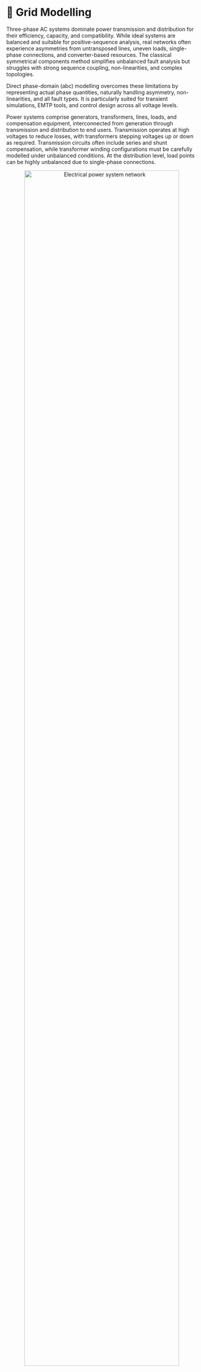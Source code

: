 # 📐 Grid Modelling

Three-phase AC systems dominate power transmission and distribution for their efficiency, capacity, and compatibility.
While ideal systems are balanced and suitable for positive-sequence analysis, real networks often experience asymmetries
from untransposed lines, uneven loads, single-phase connections, and converter-based resources. The classical
symmetrical components method simplifies unbalanced fault analysis but struggles with strong sequence coupling,
non-linearities, and complex topologies.

Direct phase-domain (abc) modelling overcomes these limitations by representing actual phase quantities, naturally
handling asymmetry, non-linearities, and all fault types. It is particularly suited for transient simulations, EMTP
tools, and control design across all voltage levels.

Power systems comprise generators, transformers, lines, loads, and compensation equipment, interconnected from
generation through transmission and distribution to end users. Transmission operates at high voltages to reduce losses,
with transformers stepping voltages up or down as required. Transmission circuits often include series and shunt
compensation, while transformer winding configurations must be carefully modelled under unbalanced conditions. At the
distribution level, load points can be highly unbalanced due to single-phase connections.

<div style="text-align: center;">
    <img src="figures/3ph_PowerSystem.png"
    alt="Electrical power system network"
    title="Electrical power system network"
    width="90%"/>
</div>

## Lines

Power lines are essential in delivering electricity from generation to loads. They consist of phase conductors
positioned above the ground, sometimes using it as a return path, which must be considered in parameter calculations.
Transmission lines may use bundled conductors and ground wires, while distribution lines can include a neutral return.
Both types can introduce geometric and electrical unbalances. Accurate modelling aims to calculate voltage drops and
losses, based on determining the per-unit-length parameters: resistance $R$, inductance $L$, conductance $G$,
and capacitance $C$.

<div style="text-align: center;">
    <img src="figures/3ph_power_line.png"
    alt="Power line geometric arrangement"
    title="Power line geometric arrangement"
    width="30%"/>
</div>

### π model

Transmission lines are mathematically modelled to describe their electrical behaviour. The inductive and resistive
effects of multiconductor lines are represented by a series impedance matrix, while capacitive effects are modelled as
a shunt admittance matrix. Together, these form the basis of the $\pi$-equivalent model commonly used in power system
studies.

<div style="text-align: center;">
    <img src="figures/3ph_pi_model.png"
    alt="Line π equivalent circuit"
    title="Line π equivalent circuit"
    width="60%"/>
</div>

It consists of:

- Series impedance: $Z_{\text{series}} = R + jX$

- Shunt admittance: $Y_{\text{shunt}} = G + jB$

In the $\pi$-model, $R$ represents conductor resistance, $X$ the self and mutual inductive reactances, $G$ the shunt
conductance through insulation, and $B$ the shunt susceptance from line capacitance. Shunt admittance is divided between
the ends, with series impedance in the middle. While the single-phase model is common, unbalanced systems require a 5-wire
representation, the three-phase conductors ($a$, $b$, $c$), the neutral ($n$), and the ground ($g$). The neutral returns
unbalanced current and stabilises voltage, while the ground provides a fault current path for safety. Each conductor
has its own impedance, and mutual coupling between all conductors requires a $5\times 5$ impedance or admittance matrix.

$$
\vec{Z} =
\begin{bmatrix}
\vec{Z}_{aa} & \vec{Z}_{ab} & \vec{Z}_{ac} & \vec{Z}_{an} & \vec{Z}_{ag} \\
\vec{Z}_{ba} & \vec{Z}_{bb} & \vec{Z}_{bc} & \vec{Z}_{bn} & \vec{Z}_{bg} \\
\vec{Z}_{ca} & \vec{Z}_{cb} & \vec{Z}_{cc} & \vec{Z}_{cn} & \vec{Z}_{cg} \\
\vec{Z}_{na} & \vec{Z}_{nb} & \vec{Z}_{nc} & \vec{Z}_{nn} & \vec{Z}_{ng} \\
\vec{Z}_{ga} & \vec{Z}_{gb} & \vec{Z}_{gc} & \vec{Z}_{gn} & \vec{Z}_{gg} \\
\end{bmatrix}
$$

In most transmission lines, the neutral conductor is absent as it is earthed at both ends. The ground return effect can
be incorporated into the phase impedance, allowing the line to be represented with a simplified $3\times 3$ matrix.

$$
\vec{Z} =
\begin{bmatrix}
\vec{Z}_{aa} & \vec{Z}_{ab} & \vec{Z}_{ac} \\
\vec{Z}_{ba} & \vec{Z}_{bb} & \vec{Z}_{bc} \\
\vec{Z}_{ca} & \vec{Z}_{cb} & \vec{Z}_{cc}
\end{bmatrix}
$$

### Series Impedance

Carson’s equations calculate the series self and mutual impedances of overhead transmission lines, accounting for the
ground return path. They assume long, horizontally arranged conductors with average height for sag effects, homogeneous
and lossless free space, uniform earth properties, and conductor spacing much greater than conductor radius to neglect
proximity effects. The impedance matrix elements are derived from the tower geometry and conductor characteristics.

<div style="text-align: center;">
    <img src="figures/3ph_carson.png"
    alt="Carson’s geometry data of the tower"
    title="Carson’s geometry data of the tower"
    width="30%"/>
</div>

Then, the following equations are implemented to obtain the self and mutual values:

$$
    \vec{Z}_{ii} = (R_i+R^c_{ii}) + j \left(\omega \frac{\mu_0}{2\pi} \ln{\frac{2h_i}{r_i}} + X_i + X^c_{ii} \right)
    \label{eq:Carson_Zii}
$$

$$
    \vec{Z}_{ij} = \vec{Z}_{ji} =
    R^c_{ij} + j \left( \omega \frac{\mu_0}{2\pi} \ln{\frac{D_{ij}}{d_{ij}}} + X^c_{ij} \right)
    \label{eq:Carson_Zij}
$$

Where:
- $R_i$ and $X_i$ are the internal resistance and reactance of conductor $i$ in $\Omega$/km.
- $R^c$ and $X^c$ are the Carson's correction terms for earth return effects in $\Omega$/km.
- $\mu_0 = 4\pi\cdot 10^{-4}$ is the permeability of free space in H/km.
- $\omega = 2\pi f$ is the angular frequency in rad/s.
- $h_i$ is the average height above ground of conductor $i$ in m.
- $r_i$ is the radius of conductor $i$ in m.
- $d_{ij}$ is the distance between conductors $i$ and $j$ in m.
- $D_{ij}$ is the distance between conductor $i$ and the image of conductor $j$ in m.

The correction terms $R^c$ and $X^c$ are derived from an infinite integral representing the impedance contribution due
to the earth return path.

### Shunt Admittance

Just as series impedance accounts for resistance and inductance, shunt admittance includes capacitance between
conductors and ground, and between conductors themselves. Under the assumptions of lossless air, uniformly grounded
earth, and conductor radii much smaller than inter-conductor spacing, these capacitances can be modelled mathematically
to compute the corresponding shunt admittances.

$$
    \vec{Y}_{ii} = j\frac{\omega}{2 \pi \varepsilon_0} \ln{\frac{2 h_i}{r_i}}
    \label{eq:self_Y}
$$

$$
    \vec{Y}_{ij} = j\frac{\omega}{2 \pi \varepsilon_0} \ln{\frac{D_{ij}}{d_{ij}}}
    \label{eq:mutual_Y}
$$

Where $\varepsilon_0 = \dfrac{1}{\mu_0 c^2} \approx 8,85 \cdot 10^{-12}$ F/m is the free space permittivity.

### Kron's reduction

Kron's reduction, or node elimination, is a technique from network theory used to simplify a multi-node electrical
network by eliminating certain nodes, often called internal or passive nodes, while preserving the electrical
behaviour at the remaining nodes.

Assuming a set of nodes divided into two groups between ground conductors $g$ (to eliminate) and phase conductors $p$
(to keep), the impedance matrix is partitioned accordingly:

$$
    \vec{Z} =
    \begin{bmatrix}
        \vec{Z}_{gg} & \vec{Z}_{gp} \\
        \vec{Z}_{pg} & \vec{Z}_{pp} 
    \end{bmatrix}
$$

Where:
- $\vec{Z}_{gg}$ is the impedance between eliminated nodes.
- $\vec{Z}_{gp}$ is the mutual impedance between eliminated and preserved nodes.
- $\vec{Z}_{pg}$ is the mutual impedance between preserved and eliminated nodes.
- $\vec{Z}_{pp}$ is the impedance between preserved nodes.

Then, the network equations are:

$$
    \begin{bmatrix}
        \vec{U}_{g} \\
        \vec{U}_{p}
    \end{bmatrix}
    =
    \begin{bmatrix}
        \vec{Z}_{gg} & \vec{Z}_{gp} \\
        \vec{Z}_{pg} & \vec{Z}_{pp} 
    \end{bmatrix}
    \begin{bmatrix}
        \vec{I}_{g} \\
        \vec{I}_{p}
    \end{bmatrix}
$$

Assuming that the eliminated nodes are held at zero voltage because they are grounded, $\vec{U}_{g} = 0$. From the
first row of the system:

$$
    \vec{I}_e = -\vec{Z}_{gg}^{-1} \cdot \vec{Z}_{gp} \cdot \vec{I}_{p}
$$

Then, substituting $\vec{I}_e$ in the second row:

$$
    \vec{U}_p = (\vec{Z}_{pp} - \vec{Z}_{pg} \cdot \vec{Z}_{gg}^{-1} \cdot \vec{Z}_{gp}) \vec{I}_{p}
$$

Finally, the Kron-reduced impedance matrix is defined as:

$$
    \vec{Z}_\text{Kron} = \vec{Z}_{pp} - \vec{Z}_{pg} \cdot \vec{Z}_{gg}^{-1} \cdot \vec{Z}_{gp}
$$

This new matrix allows to describe the electrical behaviour of the remaining phase nodes $p$, while implicitly
incorporating the effect of the eliminated ground nodes $g$, which were assumed to be held at 0 V.

### Line definition example

```python
import VeraGridEngine.api as gce
import numpy as np

logger = gce.Logger()
grid = gce.MultiCircuit()
grid.fBase = 60

# ----------------------------------------------------------------------------------------------------------------------
# Buses
# ----------------------------------------------------------------------------------------------------------------------
bus_632 = gce.Bus(name='632', Vnom=4.16, xpos=0, ypos=0)
bus_632.is_slack = True
grid.add_bus(obj=bus_632)

bus_671 = gce.Bus(name='671', Vnom=4.16, xpos=0, ypos=100 * 5)
grid.add_bus(obj=bus_671)

# ----------------------------------------------------------------------------------------------------------------------
# Impedance [Ohm/km] and Admittance [S/km]
# ----------------------------------------------------------------------------------------------------------------------
z_601 = np.array([
    [0.3465 + 1j * 1.0179, 0.1560 + 1j * 0.5017, 0.1580 + 1j * 0.4236],
    [0.1560 + 1j * 0.5017, 0.3375 + 1j * 1.0478, 0.1535 + 1j * 0.3849],
    [0.1580 + 1j * 0.4236, 0.1535 + 1j * 0.3849, 0.3414 + 1j * 1.0348]
], dtype=complex) / 1.60934

y_601 = np.array([
    [1j * 6.2998, 1j * -1.9958, 1j * -1.2595],
    [1j * -1.9958, 1j * 5.9597, 1j * -0.7417],
    [1j * -1.2595, 1j * -0.7417, 1j * 5.6386]
], dtype=complex) / 10 ** 6 / 1.60934

# ----------------------------------------------------------------------------------------------------------------------
# Line Configuration
# ----------------------------------------------------------------------------------------------------------------------
config_601 = gce.create_known_abc_overhead_template(name='Config. 601',
                                                    z_abc=z_601,
                                                    ysh_abc=y_601,
                                                    phases=np.array([1, 2, 3]),
                                                    Vnom=4.16,
                                                    frequency=60)
grid.add_overhead_line(config_601)

# ----------------------------------------------------------------------------------------------------------------------
# Lines Definition
# ----------------------------------------------------------------------------------------------------------------------
line_632_671 = gce.Line(bus_from=bus_632,
                        bus_to=bus_671,
                        length=2000 * 0.0003048)
line_632_671.apply_template(config_601, grid.Sbase, grid.fBase, logger)
grid.add_line(obj=line_632_671)
```

### Definition of a line from the wire configuration

**Definition of the exercise**

In this tutorial we are going to define a 3-phase line with 4 wires of two different types.

The cable types are the following:

| name         | r        | x   | gmr      | max_current |
|--------------|----------|-----|----------|-------------|
| ACSR 6/1     | 1.050117 | 0.0 | 0.001274 | 180.0       |
| Class A / AA | 0.379658 | 0.0 | 0.004267 | 263.0       |

These are taken from the data_sheets__ section

The layout is the following:

| Wire         | x(m) | y(m) | Phase |
|--------------|------|------|-------|
| ACSR 6/1     | 0    | 7    | 1 (A) |
| ACSR 6/1     | 0.4  | 7    | 2 (B) |
| ACSR 6/1     | 0.8  | 7    | 3 (C) |
| Class A / AA | 0.3  | 6.5  | 0 (N) |

**Practice**


We may start with a prepared example from the ones provided in the `grids and profiles` folder.
The example file is `Some distribution grid.xlsx`. First define the wires that you are going 
to use in the tower. For that, we proceed to the tab `Database -> Catalogue -> Wire`.

![](figures/tutorials/tower/wires.png)

Then, we proceed to the tab `Database -> Catalogue -> Tower`. Then we select
one of the existing towers or we create one with the (+) button.

![](figures/tutorials/tower/tower.png)

By clicking on the edit button (pencil) we open a new window with the `Tower builder` editor. 
Here we enter the tower definition, and once we are done, we click on the compute button (calculator). 
Then the tower cross-section will
be displayed and the results will appear in the following tabs.

![](figures/tutorials/tower/editor1.png)

This tab shows the series impedance matrix ($\Omega / km$) in several forms:

- Per phase without reduction.
- Per phase with the neutral embedded.
- Sequence reduction.

![](figures/tutorials/tower/editorZ.png)

This tab shows the series shunt admittance matrix ($\mu S / km$) in several forms:

- Per phase without reduction.
- Per phase with the neutral embedded.
- Sequence reduction.

![](figures/tutorials/tower/editorY.png)

When closed, the values are applied to the overhead line catalogue type that we were editing.

## Transformers

Power transformers link network sections operating at different voltages, such as generators and transmission systems.
For two-winding, three-phase transformers, the winding impedance $\vec{Z}_s$ is derived from short-circuit tests, and
the iron-core shunt admittance $\vec{Y}_{sh}$ from open-circuit tests. Modelling begins with the schematic of the basic
two-winding transformer:

<div style="text-align: center;">
    <img src="figures/3ph_single_phase_transformer.png"
    alt="Two-winding transformer"
    title="Two-winding transformer"
    width="50%"/>
</div>

A transformer’s primary and secondary windings, with $N_p$ and $N_s$ turns respectively, have their voltages and
currents related through short-circuit and open-circuit admittance parameters. These relationships are represented in
the transformer’s electrical equivalent circuit:

<div style="text-align: center;">
    <img src="figures/3ph_transformer_electrical_circuit.png"
    alt="Transformer electrical equivalent circuit"
    title="Transformer electrical equivalent circuit"
    width="90%"/>
</div>

In the per-unit system, the transformer voltage ratio $N_p:N_s$ becomes $1:1$. Many transformers include tap
changers to regulate voltage by adjusting the ratio to $\vec{m}:1$. In the $\pi$-model, virtual tap transformers
$m_f$ and $m_t$ reconcile device and bus nominal voltages. From the single-phase transformer model, the corresponding
primitive admittance matrix is then derived to relate primary and secondary voltages and currents.

$$
    \begin{bmatrix}
        \vec{I_p} \\
        \vec{I_s}
    \end{bmatrix}
    =
    \begin{bmatrix}
        \dfrac{ \vec{Y}_s+\dfrac{\vec{Y}_{sh}}{2}} {m^2 \, m_f^2} & \dfrac{-\vec{Y}_s}{\vec{m}^* \, m_f \, m_t} \\
        \dfrac{-\vec{Y}_s}{\vec{m} \, m_t \, m_f} & \dfrac{\vec{Y}_s+\dfrac{\vec{Y}_{sh}}{2}}{m_t^2}
    \end{bmatrix}
    \begin{bmatrix}
        \vec{U_p} \\
        \vec{U_s}
    \end{bmatrix}
$$

Using nodal analysis, single-phase transformer models can be extended to multi-winding, multi-phase configurations by
mapping winding voltages and currents (e.g., “$1,2,3,4,5,6$”) into the “$A,B,C,a,b,c$” phase frame. The primitive
parameters of three identical single-phase units are then combined to represent the full three-phase transformer.

$$
    \begin{bmatrix}
        \vec{I}_1 \\
        \vec{I}_2 \\
        \vec{I}_3 \\
        \vec{I}_4 \\
        \vec{I}_5 \\
        \vec{I}_6
    \end{bmatrix}
    =
    \begin{bmatrix}
        \dfrac{ \vec{Y}_s+\dfrac{\vec{Y}_{sh}}{2}} {m^2m_f^2} & \dfrac{-\vec{Y}_s}{\vec{m}^*m_fm_t} & 0 & 0 & 0 & 0 \\
        \dfrac{-\vec{Y}_s}{\vec{m}m_tm_f} & \dfrac{\vec{Y}_s+\dfrac{\vec{Y}_{sh}}{2}}{m_t^2} & 0 & 0 & 0 & 0 \\
        0 & 0 & \dfrac{ \vec{Y}_s+\dfrac{\vec{Y}_{sh}}{2}} {m^2m_f^2} & \dfrac{-\vec{Y}_s}{\vec{m}^*m_fm_t} & 0 & 0 \\
        0 & 0 & \dfrac{-\vec{Y}_s}{\vec{m}m_tm_f} & \dfrac{\vec{Y}_s+\dfrac{\vec{Y}_{sh}}{2}}{m_t^2} & 0 & 0 \\
        0 & 0 & 0 & 0 & \dfrac{ \vec{Y}_s+\dfrac{\vec{Y}_{sh}}{2}} {m^2m_f^2} & \dfrac{-\vec{Y}_s}{\vec{m}^*m_fm_t} \\
        0 & 0 & 0 & 0 & \dfrac{-\vec{Y}_s}{\vec{m}m_tm_f} & \dfrac{\vec{Y}_s+\dfrac{\vec{Y}_{sh}}{2}}{m_t^2}
    \end{bmatrix}
    \begin{bmatrix}
        \vec{U}_1 \\
        \vec{U}_2 \\
        \vec{U}_3 \\
        \vec{U}_4 \\
        \vec{U}_5 \\
        \vec{U}_6
    \end{bmatrix}
$$

Expressed in compact form, the resulting expression is:

$$
    \vec{I}_\text{coils} = \vec{Y}_\text{primitive} \cdot \vec{U}_\text{coils}
$$

Which can be operated in order to relate phase magnitudes:

$$
    \vec{I}_\text{phases} = C_I^{-1} \cdot \vec{Y}_\text{primitive} \cdot C_U \cdot \vec{U}_\text{phases}
    \label{eq:Y_transformer1}
$$

It follows that the next step is to find the connectivity matrices $C_U$ and $C_I$, which relate the voltages and
currents at each winding to the phase magnitudes, to obtain the transformer admittance matrix $\vec{Y}$.
This matrix links the primary and secondary phase voltages and currents:

$$
    \vec{Y} = C_I^{-1} \cdot \vec{Y}_\text{primitive} \cdot C_U
\label{eq:Y_transformer}
$$

The three-phase windings of power transformers may be connected in several ways. In high voltage transmission the most
popular connections are star and delta, although the zig-zag connection is also used in distribution systems, depicted
in figure bellow. Consequently, connectivity matrices must be computed for each configuration.

<div style="text-align: center;">
    <img src="figures/3ph_zigzag.png"
    alt="Zig-zag transformer"
    title="Zig-zag transformer"
    width="40%"/>
</div>

For instance, the following figure shows the three-phase delta-star (Dy) connection:

<div style="text-align: center;">
    <img src="figures/3ph_Dy_connection.png"
    alt="Dy connection"
    title="Dy connection"
    width="70%"/>
</div>

The transformation matrix $C_U$, which relates the voltages of each winding to the corresponding phase voltages,
is given explicitly in the following expression:

$$
    \begin{bmatrix}
        \vec{U}_1 \\
        \vec{U}_2 \\
        \vec{U}_3 \\
        \vec{U}_4 \\
        \vec{U}_5 \\
        \vec{U}_6
    \end{bmatrix}
    =
    \begin{bmatrix}
        \dfrac{1}{\sqrt{3}} & -\dfrac{1}{\sqrt{3}} & 0 & 0 & 0 & 0 \\
        0 & 0 & 0 & 1 & 0 & 0 \\
        0 & \dfrac{1}{\sqrt{3}} & -\dfrac{1}{\sqrt{3}} & 0 & 0 & 0 \\
        0 & 0 & 0 & 0 & 1 & 0 \\
        -\dfrac{1}{\sqrt{3}} & 0 & \dfrac{1}{\sqrt{3}} & 0 & 0 & 0 \\
        0 & 0 & 0 & 0 & 0 & 1 \\
    \end{bmatrix}
    \begin{bmatrix}
        \vec{U}_A \\
        \vec{U}_B \\
        \vec{U}_C \\
        \vec{U}_a \\
        \vec{U}_b \\
        \vec{U}_c
    \end{bmatrix}
$$

And in compact form:

$$
    \vec{U}_\text{coils} = C_U \cdot \vec{U}_\text{phases}
$$

Similarly, the inverse current connectivity matrix $C_I^{-1}$ is obtained:

$$
    \begin{bmatrix}
        \vec{I}_A \\
        \vec{I}_B \\
        \vec{I}_C \\
        \vec{I}_a \\
        \vec{I}_b \\
        \vec{I}_c
    \end{bmatrix}
    =
    \begin{bmatrix}
        \dfrac{1}{\sqrt{3}} & 0 & 0 & 0 & -\dfrac{1}{\sqrt{3}} & 0 \\
        -\dfrac{1}{\sqrt{3}} & 0 & \dfrac{1}{\sqrt{3}} & 0 & 0 & 0 \\
        0 & 0 & -\dfrac{1}{\sqrt{3}} & 0 & \dfrac{1}{\sqrt{3}} & 0 \\
        0 & 1 & 0 & 0 & 0 & 0 \\
        0 & 0 & 0 & 1 & 0 & 0 \\
        0 & 0 & 0 & 0 & 0 & 1 \\
    \end{bmatrix}
    \begin{bmatrix}
        \vec{I}_1 \\
        \vec{I}_2 \\
        \vec{I}_3 \\
        \vec{I}_4 \\
        \vec{I}_5 \\
        \vec{I}_6
    \end{bmatrix}
$$

And also in compact form:

$$
    \vec{I}_\text{phases} = C_I^{-1} \cdot \vec{I}_\text{coils}
$$

The full transformer admittance matrix for the Dy connection is obtained by substituting the connectivity matrices $C_U$
and $C_I$:

$$
    \vec{Y} = C_I^{-1} \cdot \vec{Y}_\text{primitive} \cdot C_U
$$

Finally, the transformer admittance matrix for the Dy connection is computed:

$$
\vec{Y}
    =
    \begin{bmatrix}
        \dfrac{2\vec{Y}_s+\vec{Y}_{sh}}{3m^2m_f^2} & \dfrac{-\vec{Y}_s-\dfrac{\vec{Y}_{sh}}{2}}{3m^2m_f^2} & \dfrac{-\vec{Y}_s-\dfrac{\vec{Y}_{sh}}{2}}{3m^2m_f^2} & \dfrac{-\vec{Y_s}}{\sqrt{3}\vec{m}^*m_fm_t} & 0 & \dfrac{\vec{Y_s}}{\sqrt{3}\vec{m}^*m_fm_t} \\
        \dfrac{-\vec{Y}_s-\dfrac{\vec{Y}_{sh}}{2}}{3m^2m_f^2} & \dfrac{2\vec{Y}_s+\vec{Y}_{sh}}{3m^2m_f^2} & \dfrac{-\vec{Y}_s-\dfrac{\vec{Y}_{sh}}{2}}{3m^2m_f^2} & \dfrac{\vec{Y_s}}{\sqrt{3}\vec{m}^*m_fm_t} & \dfrac{-\vec{Y_s}}{\sqrt{3}\vec{m}^*m_fm_t} & 0 \\
        \dfrac{-\vec{Y}_s-\dfrac{\vec{Y}_{sh}}{2}}{3m^2m_f^2} & \dfrac{-\vec{Y}_s-\dfrac{\vec{Y}_{sh}}{2}}{3m^2m_f^2} & \dfrac{2\vec{Y}_s+\vec{Y}_{sh}}{3m^2m_f^2} & 0 & \dfrac{\vec{Y_s}}{\sqrt{3}\vec{m}^*m_fm_t} & \dfrac{-\vec{Y_s}}{\sqrt{3}\vec{m}^*m_fm_t} \\
        \dfrac{-\vec{Y_s}}{\sqrt{3}\vec{m}m_tm_f} & \dfrac{\vec{Y_s}}{\sqrt{3}\vec{m}m_tm_f} & 0 & \dfrac{\vec{Y}_s+\dfrac{\vec{Y}_{sh}}{2}}{m_t^2} & 0 & 0 \\
        0 & \dfrac{-\vec{Y_s}}{\sqrt{3}\vec{m}m_tm_f} & \dfrac{\vec{Y_s}}{\sqrt{3}\vec{m}m_tm_f} & 0 & \dfrac{\vec{Y}_s+\dfrac{\vec{Y}_{sh}}{2}}{m_t^2} & 0 \\
        \dfrac{\vec{Y_s}}{\sqrt{3}\vec{m}m_tm_f} & 0 & \dfrac{-\vec{Y_s}}{\sqrt{3}\vec{m}m_tm_f} & 0 & 0 & \dfrac{\vec{Y}_s+\dfrac{\vec{Y}_{sh}}{2}}{m_t^2} \\
    \end{bmatrix}
$$

The admittance matrices for the other eight possible configurations have been obtained using exactly the same procedure.

### Vector group and clock notation

The vector group and clock notation define the connection type of the high-voltage (HV) and low-voltage (LV) windings
of a three-phase transformer, as well as the phase displacement between their voltages.
The HV side connection is indicated first using uppercase letters, followed by the LV side in lowercase.
The phase displacement is then specified using clock notation:

<div style="text-align: center;">
    <img src="figures/3ph_clock_notation.png"
    alt="Clock notation"
    title="Clock notation"
    width="30%"/>
</div>

The full circumference of a clock is $360^\circ$, which, divided by its $12$ hours, assigns $30^\circ$ to each hour.
If the high-voltage (HV) side is taken as the reference, the low-voltage (LV) side indicates the phase displacement
between the two voltages. For instance, a \textbf{Dy5} transformer connection means that the HV side is delta-connected,
the LV side is star-connected, and the phase displacement between them is $150^\circ$ ($5 \cdot 30^\circ$), as
illustrated in the figure above.

### Transformer definition example

```python
import VeraGridEngine.api as gce
from VeraGridEngine import WindingType

logger = gce.Logger()
grid = gce.MultiCircuit()
grid.fBase = 60

# ----------------------------------------------------------------------------------------------------------------------
# Buses
# ----------------------------------------------------------------------------------------------------------------------
bus_1 = gce.Bus(name='633', Vnom=4.16, xpos=100 * 5, ypos=0)
grid.add_bus(obj=bus_1)

bus_2 = gce.Bus(name='634', Vnom=0.48, xpos=200 * 5, ypos=0)
grid.add_bus(obj=bus_2)

# ----------------------------------------------------------------------------------------------------------------------
# Transformer Definition
# ----------------------------------------------------------------------------------------------------------------------
trafo_1 = gce.Transformer2W(name='Transformer',
                            bus_from=bus_1,
                            bus_to=bus_2,
                            HV=4.16,
                            LV=0.48,
                            nominal_power=0.5,
                            rate=0.5,
                            r=1,
                            x=2)
trafo_1.conn_f = WindingType.GroundedStar
trafo_1.conn_t = WindingType.GroundedStar
grid.add_transformer2w(trafo_1)
```

### Transformer definition from SC test values

The transformers are modeled as π branches too. In order to get the series impedance and shunt admittance of
the transformer to match the branch model, it is advised to transform the specification sheet values of the device
into the desired values. The values to take from the specs sheet are:

- $S_n$: Nominal power in MVA.
- $HV$: Voltage at the high-voltage side in kV.
- $LV$: Voltage at the low-voltage side in kV.
- $V_{hv\_bus}$: Nominal voltage of the high-voltage side bus kV.
- $V_{lv\_bus}$: Nominal voltage of the low-voltage side bus kV.
- $V_{sc}$: Short circuit voltage in %.
- $P_{cu}$: Copper losses in kW.
- $I_0$: No load current in %.
- $Share_{hv1}$: Contribution to the HV side. Value from 0 to 1.


Short circuit impedance (p.u. of the machine)

$$
    z_{sc} = \frac{V_{sc}}{100}
$$

Short circuit resistance (p.u. of the machine)

$$
    r_{sc} = \frac{P_{cu} / 1000}{ S_n }
$$

Short circuit reactance (p.u. of the machine)
Can only be computed if $r_{sc} < z_{sc}$

$$
    x_{sc} = \sqrt{z_{sc}^2 - r_{sc}^2}
$$

Series impedance (p.u. of the machine)

$$
    z_s = r_{sc} + j \cdot x_{sc}
$$

The issue with this is that we now must convert $zs$ from machine base to the system base.

First we compute the High voltage side:

$$
    z_{base}^{HV} = \frac{HV^2}{S_n}
$$

$$
    z_{base}^{hv\_bus} = \frac{V_{hv\_bus}^2}{S_{base}}
$$

$$
    z_{s\_HV}^{system}  = z_s\cdot  \frac{z_{base}^{HV}}{z_{base}^{hv\_bus}} \cdot Share_{hv1}  = z_s \cdot  \frac{HV^2 \cdot S_{base}}{V_{hv\_bus}^2 \cdot S_n}  \cdot Share_{hv1}
$$

Now, we compute the Low voltage side:

$$
    z_{base}^{LV} = \frac{LV^2}{S_n}
$$

$$
    z_{base}^{lv\_bus} = \frac{V_{lv\_bus}^2}{S_{base}}
$$

$$
    z_{s\_LV}^{system} = z_s \cdot \frac{z_{base}^{LV}}{z_{base}^{lv\_bus}}  \cdot (1 - Share_{hv1})  = z_s \cdot  \frac{LV^2 \cdot S_{base}}{V_{lv\_bus}^2 \cdot S_n}  \cdot (1 - Share_{hv1})
$$


Finally, the system series impedance in p.u. is:

$$
    z_s = z_{s\_HV}^{system} + z_{s\_LV}^{system}
$$

Now, the leakage impedance (shunt of the model)

$$
    r_m = \frac{S_{base}}{P_{fe} / 1000}
$$

$$
    z_m = \frac{100 \cdot S_{base}}{I0 \cdot S_n}
$$

$$
    x_m = \sqrt{\frac{ - r_m^2 \cdot z_m^2}{z_m^2 - r_m^2}}
$$

Finally, the shunt admittance is (p.u. of the system):

$$
    y_{shunt} = \frac{1}{r_m} + j \cdot \frac{1}{x_m}
$$

### Inverse definition of SC values from π model

In VeraGrid I found the need to find the short circuit values 
($P_{cu}, V_{sc}, r_{fe}, I0$) from the branch values (*R*, *X*, *G*, *B*). Hence the following formulas:

$$
    z_{sc} = \sqrt{R^2 + X^2}
$$

$$
    V_{sc} = 100 \cdot z_{sc}
$$

$$
    P_{cu} = R \cdot S_n \cdot 1000
$$


$$
    zl = 1 / (G + j B)
$$

$$
    r_{fe} = zl.real
$$

$$
    xm = zl.imag
$$

$$
    I0 = 100 \cdot \sqrt{1 / r_{fe}^2 + 1 / xm^2}
$$

## Loads and Shunts

Given the diversity of loads in power networks, they are grouped into bulk consumption points and represented using the
ZIP model, which combines impedance, current, and power components.

<div style="text-align: center;">
    <img src="figures/3ph_zip_model.png"
    alt="ZIP model"
    title="ZIP model"
    width="50%"/>
</div>

In steady-state studies, loads are represented as three-phase power sinks, connected in star or delta. Since the
formulation uses phase-to-neutral voltages and line currents, all loads are modelled as
star-connected, requiring delta loads to be converted to star equivalents for impedance, current, and power injections.

<div style="text-align: center;">
    <img src="figures/3ph_loads_star_delta.png"
    title="Star and delta connected loads"
    width="70%"/>
</div>

### Constant impedance (Z) modelling of three-phase star-connected loads and shunts

Constant impedance loads and shunts are defined in terms of conductance G [MW] and susceptance B [MVAr].
If these elements have the three-phases active, and they are connected in star, the diagonal of the 3x3 admittance
matrix $\vec{Y}_0$ is simply filled with the values defined for each phase:

$$
\vec{Y}_0 =
\begin{bmatrix}
    \vec{Y}_a & 0 & 0 \\
    0 & \vec{Y}_b & 0 \\
    0 & 0 & \vec{Y}_c \\
\end{bmatrix}
$$

<div style="text-align: center;">
    <img src="figures/3ph_star_impedance.png"
    title="Three-phase star impedance loads"
    width="50%"/>
</div>

#### Example

```python
import VeraGridEngine.api as gce
from VeraGridEngine import ShuntConnectionType

logger = gce.Logger()
grid = gce.MultiCircuit()

# ----------------------------------------------------------------------------------------------------------------------
# Buses
# ----------------------------------------------------------------------------------------------------------------------
bus = gce.Bus(name='Bus', Vnom=0.48)
grid.add_bus(obj=bus)

# ----------------------------------------------------------------------------------------------------------------------
# Three-phase star impedance load
# ----------------------------------------------------------------------------------------------------------------------
load = gce.Load(G1=0.160,
                B1=0.110,
                G2=0.120,
                B2=0.090,
                G3=0.120,
                B3=0.090)
load.conn = ShuntConnectionType.GroundedStar
grid.add_load(bus=bus, api_obj=load)
```

### Constant impedance (Z) modelling of three-phase delta-connected loads and shunts

However, if the load is defined in delta connection, the 3x3 matrix shown bellow will be used to mathematically
model the load or the shunt element:

$$
\vec{Y}_0 = \dfrac{1}{3}
\begin{bmatrix}
    \vec{Y}_{ab} + \vec{Y}_{ca} & -\vec{Y}_{ab} & -\vec{Y}_{ca} \\
    -\vec{Y}_{ab} & \vec{Y}_{ab} + \vec{Y}_{bc} & -\vec{Y}_{bc} \\
    -\vec{Y}_{ca} & -\vec{Y}_{bc} & \vec{Y}_{bc} + \vec{Y}_{ca} \\
\end{bmatrix}
$$

<div style="text-align: center;">
    <img src="figures/3ph_delta_impedance.png"
    title="Three-phase delta impedance loads"
    width="60%"/>
</div>

#### Example

```python
import VeraGridEngine.api as gce
from VeraGridEngine import ShuntConnectionType

logger = gce.Logger()
grid = gce.MultiCircuit()

# ----------------------------------------------------------------------------------------------------------------------
# Buses
# ----------------------------------------------------------------------------------------------------------------------
bus = gce.Bus(name='Bus', Vnom=0.48)
grid.add_bus(obj=bus)

# ----------------------------------------------------------------------------------------------------------------------
# Three-phase delta impedance load
# ----------------------------------------------------------------------------------------------------------------------
load = gce.Load(G1=0.160,
                B1=0.110,
                G2=0.120,
                B2=0.090,
                G3=0.120,
                B3=0.090)
load.conn = ShuntConnectionType.Delta
grid.add_load(bus=bus, api_obj=load)
```

### Constant impedance (Z) modelling of two-phase loads and shunts

Two-phase loads and shunts defined as admittances are converted to their corresponding equivalent power values in star
configuration. This conversion is carried out using the voltage, and the resulting power values must be updated at each
iteration of the algorithm. Therefore, in this case, the values are not stored in the admittance matrix $\vec{Y}_0$ but
rather in the power vector $\vec{S}_0$. The current flowing through this type of load is equal to the voltage difference
between the phases to which it is connected, multiplied by its admittance, as shown the equation bellow. By multiplying
the resulting current in each phase by its corresponding voltage, the power value can be obtained.

$$
\vec{I}_{a} = (\vec{U}_{a} - \vec{U}_{b}) \cdot \dfrac{\vec{Y}_{ab}}{3}
$$

In the case where the load is connected between phases $a$ and $c$, the conversion is as follows:

$$
\vec{S}_0 = 
\begin{bmatrix}
    \vec{U}_{a} \cdot \left[ (\vec{U}_{a} - \vec{U}_{c}) \cdot \dfrac{\vec{Y}_{ca}}{3} \right]^* \\
    0 \\
    \vec{U}_{c} \cdot \left[ (\vec{U}_{c} - \vec{U}_{a}) \cdot \dfrac{\vec{Y}_{ca}}{3} \right]^* \\
\end{bmatrix}
$$

<div style="text-align: center;">
    <img src="figures/3ph_two_phase_impedance.png"
    title="Two-phase impedance loads"
    width="40%"/>
</div>

#### Example

```python
import VeraGridEngine.api as gce
from VeraGridEngine import ShuntConnectionType

logger = gce.Logger()
grid = gce.MultiCircuit()

# ----------------------------------------------------------------------------------------------------------------------
# Buses
# ----------------------------------------------------------------------------------------------------------------------
bus = gce.Bus(name='Bus', Vnom=0.48)
grid.add_bus(obj=bus)

# ----------------------------------------------------------------------------------------------------------------------
# Two-phase impedance load
# ----------------------------------------------------------------------------------------------------------------------
load = gce.Load(G1=0.0,
                B1=0.0,
                G2=0.0,
                B2=0.0,
                G3=0.230,
                B3=0.132)
load.conn = ShuntConnectionType.Delta
grid.add_load(bus=bus, api_obj=load)
```

### Constant impedance (Z) modelling of single-phase loads and shunts

Finally, single-phase loads and shunt elements are modelled as in the previous three-phase star case, but only saving
the admittance value for the active phase, for instance phase $b$:

$$
\vec{Y}_0 =
\begin{bmatrix}
    0 & 0 & 0 \\
    0 & \vec{Y}_b & 0 \\
    0 & 0 & 0 \\
\end{bmatrix}
$$

<div style="text-align: center;">
    <img src="figures/3ph_single_phase_impedance.png"
    title="Single-phase impedance loads"
    width="20%"/>
</div>

#### Example

```python
import VeraGridEngine.api as gce
from VeraGridEngine import ShuntConnectionType

logger = gce.Logger()
grid = gce.MultiCircuit()

# ----------------------------------------------------------------------------------------------------------------------
# Buses
# ----------------------------------------------------------------------------------------------------------------------
bus = gce.Bus(name='Bus', Vnom=0.48)
grid.add_bus(obj=bus)

# ----------------------------------------------------------------------------------------------------------------------
# Single-phase impedance load
# ----------------------------------------------------------------------------------------------------------------------
load = gce.Load(G1=0.0,
                B1=0.0,
                G2=0.128,
                B2=0.086,
                G3=0.0,
                B3=0.0)
load.conn = ShuntConnectionType.GroundedStar
grid.add_load(bus=bus, api_obj=load)
```

### Constant current (I) modelling of three-phase star-connected loads

Traditionally, in positive sequence power flow analysis, constant current loads are directly stored in the $\vec{I}_0$
vector. However, since we are performing a three-phase power flow, the voltage angles of phases b and c are not zero,
so they must be taken into account. For both three-phase current star-connected loads, the defined phase currents are
stored in the vector $\vec{I}_0$ as follows:

$$
\vec{I}_0 =
\begin{bmatrix}
    \vec{I}_a^* \, e^{j \, \delta_a} \\
    \vec{I}_b^* \, e^{j \, \delta_b} \\
    \vec{I}_c^* \, e^{j \, \delta_c} \\
\end{bmatrix}
$$

<div style="text-align: center;">
    <img src="figures/3ph_star_current.png"
    title="Three-phase star current loads"
    width="50%"/>
</div>

#### Example

```python
import VeraGridEngine.api as gce
from VeraGridEngine import ShuntConnectionType

logger = gce.Logger()
grid = gce.MultiCircuit()

# ----------------------------------------------------------------------------------------------------------------------
# Buses
# ----------------------------------------------------------------------------------------------------------------------
bus = gce.Bus(name='Bus', Vnom=0.48)
grid.add_bus(obj=bus)

# ----------------------------------------------------------------------------------------------------------------------
# Three-phase star current load
# ----------------------------------------------------------------------------------------------------------------------
load = gce.Load(Ir1=0.160,
                Ii1=0.110,
                Ir2=0.120,
                Ii2=0.090,
                Ir3=0.120,
                Ii3=0.090)
load.conn = ShuntConnectionType.GroundedStar
grid.add_load(bus=bus, api_obj=load)
```

### Constant current (I) modelling of three-phase delta-connected loads

However, if the current load is defined in delta connection, the vector shown bellow will be used to mathematically
model the element:

$$
\vec{I}_0 =
\begin{bmatrix}
\dfrac{\vec{I}_{ab}^* \, e^{j \, (\delta_a - \delta_b)} - \vec{I}_{ca}^* \, e^{j \, (\delta_c - \delta_a)}}{\sqrt{3}} \\
\dfrac{\vec{I}_{bc}^* \, e^{j \, (\delta_b - \delta_c)} - \vec{I}_{ab}^* \, e^{j \, (\delta_a - \delta_b)}}{\sqrt{3}} \\
\dfrac{\vec{I}_{ca}^* \, e^{j \, (\delta_c - \delta_a)} - \vec{I}_{bc}^* \, e^{j \, (\delta_b - \delta_c)}}{\sqrt{3}} \\
\end{bmatrix}
$$

Note that for loads connected between phases, the voltage angle to be applied is not that of the
phase to which the current load will be mapped, but rather the angle of the voltage difference
between the two phases to which the current-defined load is connected. Then, the angles
will be updated in each iteration, adding significant complexity compared to the traditional power flow.

<div style="text-align: center;">
    <img src="figures/3ph_delta_current.png"
    title="Three-phase delta current loads"
    width="60%"/>
</div>

#### Example

```python
import VeraGridEngine.api as gce
from VeraGridEngine import ShuntConnectionType

logger = gce.Logger()
grid = gce.MultiCircuit()

# ----------------------------------------------------------------------------------------------------------------------
# Buses
# ----------------------------------------------------------------------------------------------------------------------
bus = gce.Bus(name='Bus', Vnom=0.48)
grid.add_bus(obj=bus)

# ----------------------------------------------------------------------------------------------------------------------
# Three-phase delta current load
# ----------------------------------------------------------------------------------------------------------------------
load = gce.Load(Ir1=0.160,
                Ii1=0.110,
                Ir2=0.120,
                Ii2=0.090,
                Ir3=0.120,
                Ii3=0.090)
load.conn = ShuntConnectionType.Delta
grid.add_load(bus=bus, api_obj=load)
```

### Constant current (I) modelling of two-phase loads

Two-phase current loads, connected for instance between phases $a$ and $c$, are modelled in the same way as three-phase
delta-connected loads. The only difference is that, in this case, the current is defined solely as $vec{I}_{ca}$, while the
other phase-to-phase currents remain zero:

$$
\vec{I}_0 =
\begin{bmatrix}
\dfrac{- \vec{I}_{ca}^* \, e^{j \, (\delta_c - \delta_a)}}{\sqrt{3}} \\
0 \\
\dfrac{ \vec{I}_{ca}^* \, e^{j \, (\delta_c - \delta_a)}}{\sqrt{3}} \\
\end{bmatrix}
$$

<div style="text-align: center;">
    <img src="figures/3ph_two_phase_current.png"
    title="Two-phase current loads"
    width="40%"/>
</div>

#### Example

```python
import VeraGridEngine.api as gce
from VeraGridEngine import ShuntConnectionType

logger = gce.Logger()
grid = gce.MultiCircuit()

# ----------------------------------------------------------------------------------------------------------------------
# Buses
# ----------------------------------------------------------------------------------------------------------------------
bus = gce.Bus(name='Bus', Vnom=0.48)
grid.add_bus(obj=bus)

# ----------------------------------------------------------------------------------------------------------------------
# Two-phase current load
# ----------------------------------------------------------------------------------------------------------------------
load = gce.Load(Ir1=0.0,
                Ii1=0.0,
                Ir2=0.0,
                Ii2=0.0,
                Ir3=0.170,
                Ii3=0.151)
load.conn = ShuntConnectionType.Delta
grid.add_load(bus=bus, api_obj=load)
```

### Constant current (I) modelling of single-phase loads

Finally, single-phase current loads, connected for instance to phase $b$, are modelled in the same way as three-phase
star-connected loads. The difference lies in the fact that the absent phases are stored with a value of zero.

$$
\vec{I}_0 =
\begin{bmatrix}
    0 \\
    \vec{I}_b^* \, e^{j \, \delta_b} \\
    0 \\
\end{bmatrix}
$$

<div style="text-align: center;">
    <img src="figures/3ph_single_phase_current.png"
    title="Single-phase current loads"
    width="20%"/>
</div>

#### Example

```python
import VeraGridEngine.api as gce
from VeraGridEngine import ShuntConnectionType

logger = gce.Logger()
grid = gce.MultiCircuit()

# ----------------------------------------------------------------------------------------------------------------------
# Buses
# ----------------------------------------------------------------------------------------------------------------------
bus = gce.Bus(name='Bus', Vnom=0.48)
grid.add_bus(obj=bus)

# ----------------------------------------------------------------------------------------------------------------------
# Single-phase current load
# ----------------------------------------------------------------------------------------------------------------------
load = gce.Load(Ir1=0.0,
                Ii1=0.0,
                Ir2=0.170,
                Ii2=0.080,
                Ir3=0.0,
                Ii3=0.0)
load.conn = ShuntConnectionType.GroundedStar
grid.add_load(bus=bus, api_obj=load)
```

### Constant power (P) modelling of three-phase star-connected loads

Finally, we will address the modelling of constant power loads. In the case of a three-phase power load connected in
star, the values defined by the user are stored in the $vec{S}_0$ vector for each phase:

$$
\vec{S}_0 =
\begin{bmatrix}
\vec{S}_a \\
\vec{S}_b \\
\vec{S}_c \\
\end{bmatrix}
$$

<div style="text-align: center;">
    <img src="figures/3ph_star_power.png"
    title="Three-phase star power loads"
    width="50%"/>
</div>

#### Example

```python
import VeraGridEngine.api as gce
from VeraGridEngine import ShuntConnectionType

logger = gce.Logger()
grid = gce.MultiCircuit()

# ----------------------------------------------------------------------------------------------------------------------
# Buses
# ----------------------------------------------------------------------------------------------------------------------
bus = gce.Bus(name='Bus', Vnom=0.48)
grid.add_bus(obj=bus)

# ----------------------------------------------------------------------------------------------------------------------
# Three-phase star power load
# ----------------------------------------------------------------------------------------------------------------------
load = gce.Load(P1=0.485,
                Q1=0.190,
                P2=0.068,
                Q2=0.060,
                P3=0.290,
                Q3=0.212)
load.conn = ShuntConnectionType.GroundedStar
grid.add_load(bus=bus, api_obj=load)
```

### Constant power (P) modelling of three-phase delta-connected loads

In contrast, if the three-phase power load is connected in delta, the developed transformation to its star equivalent
involves the phase-to-ground voltages. Then, the power transformation vector to star will be
updated in each iteration, adding significant complexity compared to the traditional power flow.

$$
\vec{S}_0 = 
\begin{bmatrix}
\dfrac{\vec{U}_a \cdot \vec{S}_{ab}}{\vec{U}_a - \vec{U}_b} - \dfrac{\vec{U}_a \cdot \vec{S}_{ca}}{\vec{U}_c - \vec{U}_a} \\
\dfrac{\vec{U}_b \cdot \vec{S}_{bc}}{\vec{U}_b - \vec{U}_c} - \dfrac{\vec{U}_b \cdot \vec{S}_{ab}}{\vec{U}_a - \vec{U}_b} \\
\dfrac{\vec{U}_c \cdot \vec{S}_{ca}}{\vec{U}_c - \vec{U}_a} - \dfrac{\vec{U}_c \cdot \vec{S}_{bc}}{\vec{U}_b - \vec{U}_c} \\
\end{bmatrix}
$$

<div style="text-align: center;">
    <img src="figures/3ph_delta_power.png"
    title="Three-phase delta power loads"
    width="60%"/>
</div>

#### Example

```python
import VeraGridEngine.api as gce
from VeraGridEngine import ShuntConnectionType

logger = gce.Logger()
grid = gce.MultiCircuit()

# ----------------------------------------------------------------------------------------------------------------------
# Buses
# ----------------------------------------------------------------------------------------------------------------------
bus = gce.Bus(name='Bus', Vnom=0.48)
grid.add_bus(obj=bus)

# ----------------------------------------------------------------------------------------------------------------------
# Three-phase delta power load
# ----------------------------------------------------------------------------------------------------------------------
load = gce.Load(P1=0.385,
                Q1=0.220,
                P2=0.385,
                Q2=0.220,
                P3=0.385,
                Q3=0.220)
load.conn = ShuntConnectionType.Delta
grid.add_load(bus=bus, api_obj=load)
```

### Constant power (P) modelling of two-phase loads

Two-phase power loads, connected for instance between phases $a$ and $c$, are modelled in the same way as three-phase
delta-connected loads. The only difference is that, in this case, the power is defined solely as $vec{S}_{ca}$, while the
other phase-to-phase powers remain zero:

$$
\vec{S}_0 = 
\begin{bmatrix}
-\dfrac{\vec{U}_a \cdot \vec{S}_{ca}}{\vec{U}_c - \vec{U}_a} \\
0 \\
\dfrac{\vec{U}_c \cdot \vec{S}_{ca}}{\vec{U}_c - \vec{U}_a} \\
\end{bmatrix}
$$

<div style="text-align: center;">
    <img src="figures/3ph_two_phase_power.png"
    title="Two-phase power loads"
    width="40%"/>
</div>

#### Example

```python
import VeraGridEngine.api as gce
from VeraGridEngine import ShuntConnectionType

logger = gce.Logger()
grid = gce.MultiCircuit()

# ----------------------------------------------------------------------------------------------------------------------
# Buses
# ----------------------------------------------------------------------------------------------------------------------
bus = gce.Bus(name='Bus', Vnom=0.48)
grid.add_bus(obj=bus)

# ----------------------------------------------------------------------------------------------------------------------
# Two-phase power load
# ----------------------------------------------------------------------------------------------------------------------
load = gce.Load(P1=0.0,
                Q1=0.0,
                P2=0.0,
                Q2=0.0,
                P3=0.160,
                Q3=0.110)
load.conn = ShuntConnectionType.Delta
grid.add_load(bus=bus, api_obj=load)
```

### Constant power (P) modelling of single-phase loads

Finally, single-phase power loads, connected for instance to phase $b$, are modelled in the same way as three-phase
star-connected loads. The difference lies in the fact that the absent phases are stored with a value of zero:

$$
\vec{S}_0 =
\begin{bmatrix}
0 \\
\vec{S}_b \\
0 \\
\end{bmatrix}
$$

<div style="text-align: center;">
    <img src="figures/3ph_single_phase_power.png"
    title="Single-phase power loads"
    width="20%"/>
</div>

#### Example

```python
import VeraGridEngine.api as gce
from VeraGridEngine import ShuntConnectionType

logger = gce.Logger()
grid = gce.MultiCircuit()

# ----------------------------------------------------------------------------------------------------------------------
# Buses
# ----------------------------------------------------------------------------------------------------------------------
bus = gce.Bus(name='Bus', Vnom=0.48)
grid.add_bus(obj=bus)

# ----------------------------------------------------------------------------------------------------------------------
# Single-phase power load
# ----------------------------------------------------------------------------------------------------------------------
load = gce.Load(P1=0.0,
                Q1=0.0,
                P2=0.170,
                Q2=0.125,
                P3=0.0,
                Q3=0.0)
load.conn = ShuntConnectionType.GroundedStar
grid.add_load(bus=bus, api_obj=load)
```

## Generators

For the power flow simulations, generators had been modelled as simple power injections into the system, which was
completely valid. However, this is not sufficient when performing the short-circuit analysis, as the impedance of the
generator must also be taken into account. VeraGrid has been programmed to accept a $3 \times 3$ impedance matrix, which
includes both the self and mutual impedances between the $abc$ phases.

It is also common to encounter generator impedances in the sequence domain. Therefore, Fortescue’s theorem is
applied to obtain the equivalent values for the three phases:

$$
\vec{Z}_{gen_{abc}} =
\begin{bmatrix}
\vec{Z}_0 + \vec{Z}_1 + \vec{Z}_2 & \vec{Z}_0 + \vec{a}\vec{Z}_1 + \vec{a}^2\vec{Z}_2 & \vec{Z}_0 + \vec{a}^2\vec{Z}_1 + \vec{a}\vec{Z}_2 \\
\vec{Z}_0 + \vec{a}^2\vec{Z}_1 + \vec{a}\vec{Z}_2 & \vec{Z}_0 + \vec{Z}_1 + \vec{Z}_2 & \vec{Z}_0 + \vec{a}\vec{Z}_1 + \vec{a}^2\vec{Z}_2 \\
\vec{Z}_0 + \vec{a}\vec{Z}_1 + \vec{a}^2\vec{Z}_2 & \vec{Z}_0 + \vec{a}^2\vec{Z}_1 + \vec{a}\vec{Z}_2 & \vec{Z}_0 + \vec{Z}_1 + \vec{Z}_2
\end{bmatrix}
$$

Where the transformation eigenvector $\vec{a} = e^{j2\pi/3}$ is used.

The generator could be modelled during the short-circuit using the classic Thévenin equivalent, that is, as an ideal
voltage source in series with the generator’s impedance, as shown in the electrical circuit of the following figure:

<div style="text-align: center;">
    <img src="figures/3ph_thevenin.png"
    title="Thévenin equivalent circuit"
    width="50%"/>
</div>

However, this would require to add an additional bus to the original system between the generator’s impedance and the
ideal voltage source. Therefore, the generator can be also modelled using its Norton equivalent, that is, an ideal current source
in parallel with the generator’s impedance, as shown in the schematic bellow:

<div style="text-align: center;">
    <img src="figures/3ph_norton.png"
    title="Norton equivalent circuit"
    width="35%"/>
</div>

The Norton current source will take the value of the internal voltage multiplied by its admittance:

$$
\vec{I}_{N} = \vec{Y}_{gen} \cdot \ \vec{E}
$$

#### Example

```python
import VeraGridEngine.api as gce

logger = gce.Logger()
grid = gce.MultiCircuit()

# ----------------------------------------------------------------------------------------------------------------------
# Buses
# ----------------------------------------------------------------------------------------------------------------------
bus = gce.Bus(name='Bus', Vnom=4.16)
grid.add_bus(obj=bus)

# ----------------------------------------------------------------------------------------------------------------------
# Generator
# ----------------------------------------------------------------------------------------------------------------------
gen = gce.Generator(vset=1.0, r1=0.004, x1=0.5, r2=0.02, x2=0.5, r0=0.01, x0=0.08)
grid.add_generator(bus=bus, api_obj=gen)
```

## Voltage Source Converters

To be done.

## Distribution Grid Example in the Sequence Reference Frame

This tutorial shows a step by step guide on how to build distribution grid 
system that contains: 13 Buses, 4 Transformers, 4 Loads. 
The tutorial shows how to create a grid using time profiles and device templates. 
The tutorial also contains:

- Easy drag and drop creation of components.
- Transformer type creation.
- Overhead lines creation.
- Templates for transformers and overhead lines.
- Import of profiles into the loads.
- Set s power flow snapshot from the profiles.
- Execution of power flow.
- Execution of power flow time series.
- Automatic precision adjustment.
- Results visualization.
- Live results visualization (grid colouring).

A video tutorial can be found [here](https://www.youtube.com/watch?v=Yx3zRYRbe04&t=404s)

Note: this tutorial was made with VeraGrid v 4.0.0

However, we will do this using the VeraGrid GUI.

### Step 0: System Overview

The system grid is supposed to look like the figure below.

![](figures/tutorials/dg/overview.png)

The system features:

- 9 Buses.
- 5 Transformers.
- 4 Loads.
- 7 Lines.

Solution file of the grid system can be found in 
[GitHub](https://github.com/SanPen/VeraGrid/blob/devel/Grids_and_profiles/grids/Some%20distribution%20grid%20(Video).veragrid)



### Step 1: Create a Transformer

Open VeraGrid:

1. 'Drag and drop' 2 'Bus' element to the diagram canvas:

![](figures/tutorials/dg/busaddition.png)

2. Select (double 'click') Bus 0 and change the parameters (on the left side pane):


| name     | HV Bus |
|----------|--------|
| Vnom[kV] |   20   |


3. Select (double 'click') Bus 1 and change the parameters (on the left side pane):

|   name   | Bus 2  |
|----------|--------|
| Vnom[kV] | 10     |

4. Hover over either bus element, 'click and drag' (when there is a cross) to the other bus to create a branch.

![](figures/tutorials/dg/transformer.png)

> Note: A transformer will be created between HV Bus and Bus 2 when nominal voltage values are different.

> Note: The name of an element may not change until you 'double click' the element on the diagram canvas after the change.

### Step 2: Create Lines of Different Lengths

1. Create 3 more Buses (Bus 3, Bus 4 and Bus 5) and create a branch between them.

![](figures/tutorials/dg/threebusaddition.png)


2. Select the branch between Bus 2 and Bus 3 and change its parameters to:


|   name     | Line 1 |
|------------|--------|
| length[km] | 5      |

3. Select the branch between Bus 3 and Bus 4 and change its parameters to:


|   name     | Line 2 |
|------------|--------|
| length[km] | 3      |


4. Select the branch between Bus 4 and Bus 5 and change its parameters to:

|   name     | Line 3 |
|------------|--------|
| length[km] | 7      |


> Note: Element placing can be changed by 'clicking' the square on the right hand side of a bus.

### Step 3: Add More Lines and Buses

1. Add Bus 6 to the right of Bus 2.
2. Add Bus 7 to the right of Bus 3.
3. Add Bus 8 and Bus 10 to the left of Bus 4.
4. Add Bus 9 and Bus 11 to the left of Bus 5.

![](figures/tutorials/dg/morebuses.png)

5. Select the branch between Bus 2 and Bus 6 and change its parameters to:

|   name     | Line 4 |
|------------|--------|
| length[km] | 2      |

5. Select the branch between Bus 3 and Bus 7 and change its parameters to:


|   name     | Line 5 |
|------------|--------|
| length[km] | 1.6    |

6. Select the branch between Bus 4 and Bus 8 and change its parameters to:


|   name     | Line 7 |
|------------|--------|
| length[km] | 1.5    |


7. Select the branch between Bus 5 and Bus 9 and change its parameters to:


|   name     | Line 8 |
|------------|--------|
| length[km] | 2      |

![](figures/tutorials/dg/morebuseslines.png)


### Step 4: Create Loads

1. Select Bus 10 and change parameters to:


|   name   | House 3  |
|----------|----------|
| Vnom[kV] | 0.4      |

2. Create a line between Bus 8 and House 3 (a transformer will be created). Rename it to 'TR House 3'.

3. Select Bus 11 and change parameters to:

|   name   | House 4  |
|----------|----------|
| Vnom[kV] | 0.4      |

4. Create a line between Bus 9 and House 4 (a transformer will be created). Rename it to 'TR House 4'.

5. Right 'click' on House 3 and select 'Add Load'.

6. Right 'click' on House 4 and select 'Add Load'.

![](figures/tutorials/dg/loads.png)


### Step 5: Create House 1 and House 2

1. Create load House 1: Create a new bus and name it 'House 1' to the right of Bus 6, and a transformer in the line between Bus 6 and House 1. The parameters are the following:

| name     | House 1  |
|----------|----------|
| Vnom[kV] |   0.4    |

2. Create load House 2: Create a new bus and name it 'House 2' to the right of Bus 7, and a transformer in the line between Bus 7 and House 2. The parameters are the following:

| name     | House 2  |
|----------|----------|
| Vnom[kV] |   0.4    |

The full system topology looks like:

![](figures/tutorials/dg/fourhouses.png)


> Note: do not forget to add the load after you rename the House buses.

### Step 6: Defining the Main Transformer

In order to define the type of transformer a catalogue is available within the VeraGrid repository.

This transformer is the transformer between HV Bus and Bus 2. The transformer is: 25 MV 20/10 kV.

1. Access the catalogue (Excel file). It can be found in the repository at `VeraGrid/Grids_and_profiles/grids/equipment` and select 'equipment.ods'.

2. Select the 'Transformers' sheet.

3. Remove all filters on the 'Rate (MVA)' column by pressing on the downward arrow.

![](figures/tutorials/dg/downtriangle.png)


4. Select the '20 kV' filter on the 'HV (kV)' column using the downward arrow.

4. Select the '10 kV' filter on the 'LV (kV)' column using the downward arrow.


6. The parameters of the transformer are:

| name               | 25 MVA 20/10 kV |
|--------------------|-----------------|
| Rate[MVA]          | 25              |
| Frequency[Hz]      | 50              |
| HV[kV]             | 20              |
| LV[kV]             | 10              |
| Copper Losses[kW]  | 102.76          |
| No Load Losses[kW] | 10.96           |
| No Load Current[%] | 0.1             |
| V Short Circuit[%] | 10.3            |
| HV Vector Group    | YN              |
| LV Vector Group    | D               |
| Phase Shift        | 5               |

7. Double click on the transformer between HV Bus and Bus 2 and enter the 
following parameters (based on the model selected):

|   Sn   | 25     |
|--------|--------|
|  Pcu   | 102.76 |
|   Pfe  | 10.96  |
|   lo   | 0.1    |
|    Vsc | 10.3   |

8. Once the parameters are placed, right click and select 'Add to catalogue'. 
This way the branch p.u. values are calculated from the template values.

> Note: In the new VeraGrid version, a transformer can be defined by just 
  right clicking on the desired transformer and selecting the type from the drop down menu.

> Note: All of the element types can be found under the 'Types catalogue' 
> tab after clicking on the desired element, then clock 'Load Values' to change the parameters.

### Step 7: Defining Load Transformers

The transformers used for the 4 loads (houses) a 10 to 0.4 kV transformer will be used. 
The name is a '0.016 MVA 10/0.4 kV ET 16/23 SGB'.

1. Using the same catalogue find the transformer and do this for the transformer between Bus 6 and House 1.

2. The parameters of the transformer are:

|        name        | 0.016 MVA 10/0.4 kV ET 16/23 SGB  |
|--------------------|-----------------------------------|
|     Rate[MVA]      | 0.016                             |
|   Frequency[Hz]    | 50                                |
|       HV[kV]       | 10                                |
|       LV[kV]       | 0.4                               |
|  Copper Losses[kW] | 0.45                              |
| No Load Losses[kW] | 0.11                              |
| No Load Current[%] | 0.68751                           |
| V Short Circuit[%] | 3.75                              |
| HV Vector Group    | Y                                 |
|   LV Vector Group  | ZN                                |
|   Phase Shift      | 5                                 |

3. Fill these values out for the pop up menu:

|   Sn   | 0.016    |
|--------|----------|
|  Pcu   | 0.45     |
|   Pfe  | 0.11     |
|   lo   | 0.687510 |
|    Vsc | 3.75     |

4. Right click on the transformer and select 'Add to catalogue' this will create a template for quick add.

5. Rename the transformer to 'TR house 1'.

6. On the lower tabs select 'Types catalogue'.

![](figures/tutorials/dg/typescatalogue.png)


7. Select the transformer that has the characteristics of the 10 to 0.4 kV transformer and 
rename it to 'House trafo'. Now you have defined a transformer type that can be added to many transformers.

> Note: In the new VeraGrid version, a transformer can be defined by just right clicking on 
  the desired transformer and selecting the type from the drop down menu.

### Step 8: Defining Other Transformers

Now that 'House trafo' has been created, other transformers can be set to the same type.

1. In the 'Schematic' tab change the name of the other load transformers to their respective load (i.e. House 3 transformer rename to 'TR house 3').

2. Double click on the transformer

3. Click 'Load Values' to set the parameters.

4. Repeat for all desired transformers: TR house 3, TR house 4, TR house 2.

> Note: this can be done with all elements either to preloaded models or models you create.


### Step 9: Defining Wires and Overhead Lines

1. Just like in Step 7 access the 'Types catalouge' and select 'Wires'.

2. All of the wire types will show up and select the 17th option 'AWG SLD'. The parameters are:


|  R [Oh/Km]        | 1.485077  |
|-------------------|-----------|
|   X [Ohm/Km]      | 0         |
|    GMR [m]        | 0.001603  |
|  Max Current [kA] | 0.11      |

> Note: A new wire or custom wire can be added using the '+' button on the top right.

3. Now that you have located the wire you will use, in the same tab of 'Data structures' select 'Overhead Lines'.

4. Click on the '+' sign at the top right to create a new element. A new element '0:Tower' should come up.

5. Select the element '0: Tower' and click on the pencil on the top right corner to edit. A new window should pop up.

6. Rename the overhead line to: 'Distribution Line'.

7. Select the wire 'AWG SLD', highlight it and click on the '+' sign on the 'Wire composition' section below:

![](figures/tutorials/dg/awgsld.png)



8. Add the 'AWG SLD' wire three times to enter the wire arrangement. The formulas come from ATP-EMTP.

9. Give each cable a different phase: 1, 2 and 3. Enter the following parameters for Phase 2 and Phase 3.

| Wire      | X[m] | Y [m] | Phase |
|-----------|------|-------|-------|
|  AWG SLD  |  0   |  7.0  | 1     |
|  AWG SLD  |0.4   |  7.3  | 2     |
|  AWG SLD  |0.8   |  7.0  | 3     |

![](figures/tutorials/dg/threeawgsld.png)


10. Click on the 'Compute matrices' button the little calculator on the bottom right and you will be able to see:

-Tower Wire Position (right).
- Z Series [Ohm/Km] for ABCN (under the 'Z series' tab at the top).
- Z Series [Ohm/Km] for ABC (under the 'Z series' tab at the top).
- Z Series [Ohm/Km] for the sequence components (under the 'Z series' tab at the top).
- Y shunt [uS/Km] for ABCN (under the 'Y shunt' tab at the top).
- Y shunt [uS/Km] for ABC (under the 'Y shunt' tab at the top).
- Y shunt [uS/Km] for the sequence components (under the 'Y shunt' tab at the top).

12. Close the window, and your 'Elements Data' tab should look lie:

13. To apply this model to the lines in the model: In the 'Schematic' tab change the name of the other load transformers to their respective load (i.e. House 3 transformer rename to 'TR house 3').

14. Double click on the desired line. Click 'Load Values' to set the parameters.

15. Repeat for all desired lines. In this case Line 1 to Line 8. The 'Objecs -> Line' Data tab should look like:

![](figures/tutorials/dg/threeawgsld.png)

> Note: this can be done with all elements either to preloaded models or models you create.

### Step 10: Importing Load Profiles

1. Head to the 'Time Events' tab on the bottom part of the GUI. Then click on the left and select 'Import Profiles'. This should bring up the 'Profile Import Dialogue' box.

![](figures/tutorials/dg/importprofiles.png)

> Note: Make sure that the desired object is set to 'Load' and power types are both set to 'P'.

2. Click on 'Import file' box on the left. This will bring up a file explorer tab.

3. In the installation location head to '../VeraGrid/Grids_and_Profiles/profiles/..' then select the Excel file called: 'Total_profiles_1W_1H.xlsx'.

![](figures/tutorials/dg/filelocation.png)


4. On the next dialogue box select 'Sheet 1' and 'OK'. Wait for all the profiles to load.

5. Any load profile can be selected. For example, click on 'USA_AL_Dothan.Muni.AP.7222268_TMY3_BASE(kW)'. Then select the 'Plot' tab to see the load profile in kW for January 2018.

![](figures/tutorials/dg/loadprofilechart.png)

> Note: in the 'Assignation' tab, the units can be changed to: T, G, k , m Watts.

Set the units to 'k'.

6. On the right, you can see the different 'Objectives', fill the out by double-clicking on a profile and then double-clicking in the 'active' box of the desired 'Objective'. The profiles are assigned as follows:
    - Load@House 1: 'USA_AL_Muscle.Shoals.Rgni.AP.723235_TMY3_BASE(k@)'.
    - Load@House 2: 'USA_AZ_Douglas-Bisbee.Douglas.intl.AP.722735_TMY3_BASE(k@)'.
    - Load@House 3: 'USA_AL_Tuscaloosa.Muni.AP.722286_TMY3_BASE(k@)'.
    - Load@House 4: 'USA_AL_Birmingham.Muni.AP.722286_TMY3_BASE(k@)'.

The selection should look like this:

![](figures/tutorials/dg/profileselection.png)

Click 'Accept' to load the profiles.

7. On the 'Time events' tab, confirm that the time series has bene added:

![](figures/tutorials/dg/timeevents.png)

8. To set the reactive power as a copy of the active power and scale it, click on the dropdown menu and select 'Q'. Then click next to it on the 'Copy the selected profile into the profiles selected next to this button' button. When the pop up box comes on confirming the action select 'Yes'.

![](figures/tutorials/dg/scaling.png)

![](figures/tutorials/dg/pprofile.png)


9. On the bottom left side scale it by 0.8 and click on the multiply button. The profile should look like this:

![](figures/tutorials/dg/qprofile.png)


9. The profiles can be visualized by 1) selecting the times, and load, and clicking on the 'Plot the selected project's profile' button.

![](figures/tutorials/dg/profilegraph.png)


10. Power flow snapshots can be seen also by going to the 'Time events' tabs, and then

![](figures/tutorials/dg/snapshotpf.png)


### Step 10: Set Power Flow From A Profile

Once we have checked that the profiles are okay, we can set the power flow snapshot from the profiles and run a power flow.

1. Head to the 'Time Series' Tab and select '2018+01-03T12:00:00.00000000000000'.

![](figures/tutorials/dg/timeselection.png)


2. Select the 'Assign selected values to the selected time slot to the grid'.

3. Select 'Yes'.


### Step 11: Running a Power Flow

In order to run the power flow, we must select the slack bus. If you try run without one, you will get this error message:

![](figures/tutorials/dg/noslackbus.png)


> Note: to run a Power Flow, select the 'Power Flow' button in the red square in the figure above.

1. Return to the 'Schematic' tab.

2. Select the 'HV Bus'.

3. On the left pane, select 'True' in the 'is_slack' option.

![](figures/tutorials/dg/isslack.png)


4. Click on the 'Power Flow' button and the grid will be colored according to the voltage or loading.

![](figures/tutorials/dg/runpf.png)


5. Click on the 'Power Flow Time Series' button and the grid will be colored according to th

![](figures/tutorials/dg/runpftimeseries.png)


6. In addition by hovering above a transformer you can see the loading percentage and the power.

![](figures/tutorials/dg/transformerpower.png)


### Step 12: Results & Features

Here are some of the few results and features that are available with VeraGrid. All results can be found in the 'Results' tab. Here you can see a list of all studies perfomed and their respective results:

![](figures/tutorials/dg/results.png)


In the results you can also choose from:

- Study
- Result Type
- Devices

From here you can choose and customize the plot and results that are displayed to you.

![](figures/tutorials/dg/resultsorting.png)


Select the Study, Result Type and Devices, then the Data will pop up in table format, 
to graph it use the 'Graph' button on the top right. The graph will come up on a new figure:

![](figures/tutorials/dg/resultselection.png)

In the 'Schematic' Tab, you can visualize the result's profiles, by selection the load, right click and selecting 'Plot Profiles':

![](figures/tutorials/dg/plotprofiles.png)

From the result plots you can do various things with the plot:

![](figures/tutorials/dg/plotoptions.png)

## Power Flow on the 5-Node Example Grid

This example creates the five-node grid from the fantastic book
"Power System Load Flow Analysis" and runs a power flow. After the power flow is executed,
the results are printed on the console.

```python
import VeraGridEngine.api as gce

# declare a circuit object
grid = gce.MultiCircuit()

# Add the buses and the generators and loads attached
bus1 = gce.Bus('Bus 1', Vnom=20)
# bus1.is_slack = True  # we may mark the bus a slack
grid.add_bus(bus1)

# add a generator to the bus 1
gen1 = gce.Generator('Slack Generator', vset=1.0)
grid.add_generator(bus1, gen1)

# add bus 2 with a load attached
bus2 = gce.Bus('Bus 2', Vnom=20)
grid.add_bus(bus2)
grid.add_load(bus2, gce.Load('load 2', P=40, Q=20))

# add bus 3 with a load attached
bus3 = gce.Bus('Bus 3', Vnom=20)
grid.add_bus(bus3)
grid.add_load(bus3, gce.Load('load 3', P=25, Q=15))

# add bus 4 with a load attached
bus4 = gce.Bus('Bus 4', Vnom=20)
grid.add_bus(bus4)
grid.add_load(bus4, gce.Load('load 4', P=40, Q=20))

# add bus 5 with a load attached
bus5 = gce.Bus('Bus 5', Vnom=20)
grid.add_bus(bus5)
grid.add_load(bus5, gce.Load('load 5', P=50, Q=20))

# add Lines connecting the buses
grid.add_line(gce.Line(bus1, bus2, name='line 1-2', r=0.05, x=0.11, b=0.02))
grid.add_line(gce.Line(bus1, bus3, name='line 1-3', r=0.05, x=0.11, b=0.02))
grid.add_line(gce.Line(bus1, bus5, name='line 1-5', r=0.03, x=0.08, b=0.02))
grid.add_line(gce.Line(bus2, bus3, name='line 2-3', r=0.04, x=0.09, b=0.02))
grid.add_line(gce.Line(bus2, bus5, name='line 2-5', r=0.04, x=0.09, b=0.02))
grid.add_line(gce.Line(bus3, bus4, name='line 3-4', r=0.06, x=0.13, b=0.03))
grid.add_line(gce.Line(bus4, bus5, name='line 4-5', r=0.04, x=0.09, b=0.02))

results = gce.power_flow(grid)

print(grid.name)
print('Converged:', results.converged, 'error:', results.error)
print(results.get_bus_df())
print(results.get_branch_df())
```

## AC-DC modelling

To be done.

## Substations modelling

To be done.